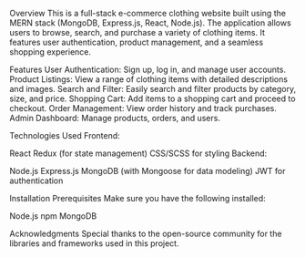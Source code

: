 Overview
This is a full-stack e-commerce clothing website built using the MERN stack (MongoDB, Express.js, React, Node.js). The application allows users to browse, search, and purchase a variety of clothing items. It features user authentication, product management, and a seamless shopping experience.

Features
User Authentication: Sign up, log in, and manage user accounts.
Product Listings: View a range of clothing items with detailed descriptions and images.
Search and Filter: Easily search and filter products by category, size, and price.
Shopping Cart: Add items to a shopping cart and proceed to checkout.
Order Management: View order history and track purchases.
Admin Dashboard: Manage products, orders, and users.


Technologies Used
Frontend:

React
Redux (for state management)
CSS/SCSS for styling
Backend:

Node.js
Express.js
MongoDB (with Mongoose for data modeling)
JWT for authentication

Installation
Prerequisites
Make sure you have the following installed:

Node.js
npm
MongoDB


Acknowledgments
Special thanks to the open-source community for the libraries and frameworks used in this project.
